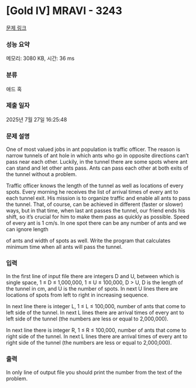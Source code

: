 # [Gold IV] MRAVI - 3243 

[문제 링크](https://www.acmicpc.net/problem/3243) 

### 성능 요약

메모리: 3080 KB, 시간: 36 ms

### 분류

애드 혹

### 제출 일자

2025년 7월 27일 16:25:48

### 문제 설명

<p>One of most valued jobs in ant population is traffic officer. The reason is narrow tunnels of ant hole in which ants who go in opposite directions can’t pass near each other. Luckily, in the tunnel there are some spots where ant can stand and let other ants pass. Ants can pass each other at both exits of the tunnel without a problem.</p>

<p>Traffic officer knows the length of the tunnel as well as locations of every spots. Every morning he receives the list of arrival times of every ant to each tunnel exit. His mission is to organize traffic and enable all ants to pass the tunnel. That, of course, can be achieved in different (faster or slower) ways, but in that time, when last ant passes the tunnel, our friend ends his shift, so it’s crucial for him to make them pass as quickly as possible. Speed of every ant is 1 cm/s. In one spot there can be any number of ants and we can ignore length</p>

<p>of ants and width of spots as well. Write the program that calculates minimum time when all ants will pass the tunnel. </p>

### 입력 

 <p>In the first line of input file there are integers D and U, between which is single space, 1 ≤ D ≤ 1,000,000, 1 ≤ U ≤ 100,000, D > U, D is the length of the tunnel in cm, and U is the number of spots. In next U lines there are locations of spots from left to right in increasing sequence.</p>

<p>In next line there is integer L, 1 ≤ L ≤ 100,000, number of ants that come to left side of the tunnel. In next L lines there are arrival times of every ant to left side of the tunnel (the numbers are less or equal to 2,000,000).</p>

<p>In next line there is integer R, 1 ≤ R ≤ 100,000, number of ants that come to right side of the tunnel. In next L lines there are arrival times of every ant to right side of the tunnel (the numbers are less or equal to 2,000,000). </p>

### 출력 

 <p>In only line of output file you should print the number from the text of the problem.</p>


